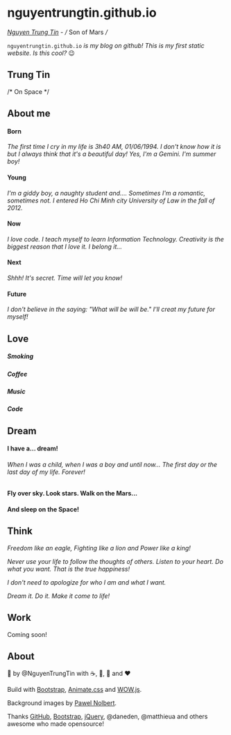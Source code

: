 # nguyentrungtin.github.io

*[Nguyen Trung Tin](http://nguyentrungtin.github.io/) - /* Son of Mars */*

`nguyentrungtin.github.io` *is my blog on github!
This is my first static website. Is this cool?* :wink:

## Trung Tin
/* On Space */

## About me
#### Born
*The first time I cry in my life is 3h40 AM, 01/06/1994. I don't know how it is but I always think that it's a beautiful day! Yes, I'm a Gemini. I'm summer boy!*
#### Young
*I'm a giddy boy, a naughty student and.... Sometimes I'm a romantic, sometimes not. I entered Ho Chi Minh city University of Law in the fall of 2012.*
#### Now
*I love code. I teach myself to learn Information Technology. Creativity is the biggest reason that I love it. I belong it...*
#### Next
*Shhh! It's secret. Time will let you know!*
#### Future
*I don't believe in the saying: "What will be will be." I'll creat my future for myself!*
## Love
##### Smoking
##### Coffee
##### Music
##### Code
## Dream
#### I have a... dream!
######  *When I was a child, when I was a boy and until now... The first day or the last day of my life. Forever!*
#### Fly over sky. Look stars. Walk on the Mars...
#### And sleep on the Space!
## Think
*Freedom like an eagle, Fighting like a lion and Power like a king!*

*Never use your life to follow the thoughts of others. Listen to your heart. Do what you want. That is the true happiness!*

*I don't need to apologize for who I am and what I want.*

*Dream it. Do it. Make it come to life!*
## Work
Coming soon!
## About
:rocket: by @NguyenTrungTin with :coffee:, :smoking:, :musical_note: and :heart:

Build with [Bootstrap](http://getbootstrap.com/), [Animate.css](https://github.com/daneden/animate.css) and [WOW.js](http://mynameismatthieu.com/WOW/).

Background images by [Pawel Nolbert](http://www.nolbert.com/).

Thanks [GitHub](https://github.com/), [Bootstrap](http://getbootstrap.com/), [jQuery](http://jquery.com/), @daneden, @matthieua and others awesome who made opensource!
